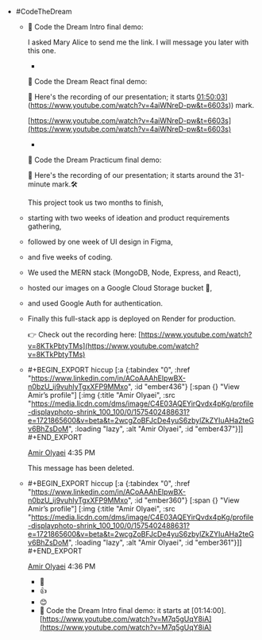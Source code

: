 - #CodeTheDream
	- 🔵 Code the Dream Intro final demo:
	  
	  I asked Mary Alice to send me the link. I will message you later with this one.
	  
	  +
	  
	  🔵 Code the Dream React final demo:
	  
	  🎥 Here's the recording of our presentation; it starts [01:50:03]([https://www.youtube.com/watch?v=4aiWNreD-pw&t=6603s)](https://www.youtube.com/watch?v=4aiWNreD-pw&t=6603s)) mark.
	  
	  [https://www.youtube.com/watch?v=4aiWNreD-pw&t=6603s](https://www.youtube.com/watch?v=4aiWNreD-pw&t=6603s)
	  
	  +
	  
	  🔵 Code the Dream Practicum final demo:
	  
	  🎥 Here's the recording of our presentation; it starts around the 31-minute mark.🛠️ 
	  
	  This project took us two months to finish,
	- starting with two weeks of ideation and product requirements gathering,
	- followed by one week of UI design in Figma,
	- and five weeks of coding.
	- We used the MERN stack (MongoDB, Node, Express, and React),
	- hosted our images on a Google Cloud Storage bucket 📂,
	- and used Google Auth for authentication.
	- Finally this full-stack app is deployed on Render for production.
	  
	  👉 Check out the recording here: [https://www.youtube.com/watch?v=8KTkPbtyTMs](https://www.youtube.com/watch?v=8KTkPbtyTMs)
	- #+BEGIN_EXPORT hiccup
	  [:a {:tabindex "0", :href "https://www.linkedin.com/in/ACoAAAhEIpwBX-n0bzU_ij9vuhIyTgxXFP9MMxo", :id "ember436"} [:span {} "View Amir’s profile"] [:img {:title "Amir Olyaei", :src "https://media.licdn.com/dms/image/C4E03AQEYirQvdx4pKg/profile-displayphoto-shrink_100_100/0/1575402488631?e=1721865600&v=beta&t=2wcgZoBFJcDe4yuS6zbylZkZYIuAHa2teGv6BhZsDoM", :loading "lazy", :alt "Amir Olyaei", :id "ember437"}]]
	  #+END_EXPORT
	  
	  [Amir Olyaei](https://www.linkedin.com/in/ACoAAAhEIpwBX-n0bzU_ij9vuhIyTgxXFP9MMxo) 4:35 PM
	  
	  This message has been deleted.
	- #+BEGIN_EXPORT hiccup
	  [:a {:tabindex "0", :href "https://www.linkedin.com/in/ACoAAAhEIpwBX-n0bzU_ij9vuhIyTgxXFP9MMxo", :id "ember360"} [:span {} "View Amir’s profile"] [:img {:title "Amir Olyaei", :src "https://media.licdn.com/dms/image/C4E03AQEYirQvdx4pKg/profile-displayphoto-shrink_100_100/0/1575402488631?e=1721865600&v=beta&t=2wcgZoBFJcDe4yuS6zbylZkZYIuAHa2teGv6BhZsDoM", :loading "lazy", :alt "Amir Olyaei", :id "ember361"}]]
	  #+END_EXPORT
	  
	  [Amir Olyaei](https://www.linkedin.com/in/ACoAAAhEIpwBX-n0bzU_ij9vuhIyTgxXFP9MMxo) 4:36 PM
		- 👏
		- 👍
		- 😊
		- 🔵 Code the Dream Intro final demo: it starts at [01:14:00].
		  [https://www.youtube.com/watch?v=M7q5gUqY8iA](https://www.youtube.com/watch?v=M7q5gUqY8iA)
